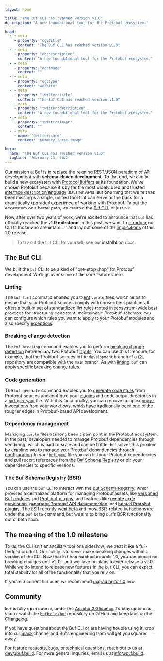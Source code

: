 ```yaml
---
layout: home

title: "The Buf CLI has reached version v1.0"
description: "A new foundational tool for the Protobuf ecosystem."

head:
  - - meta
    - property: "og:title"
      content: "The Buf CLI has reached version v1.0"
  - - meta
    - property: "og:description"
      content: "A new foundational tool for the Protobuf ecosystem."
  - - meta
    - property: "og:image"
      content: ""
  - - meta
    - property: "og:type"
      content: "website"
  - - meta
    - property: "twitter:title"
      content: "The Buf CLI has reached version v1.0"
  - - meta
    - property: "twitter:description"
      content: "A new foundational tool for the Protobuf ecosystem."
  - - meta
    - property: "twitter:image"
      content: ""
  - - meta
    - name: "twitter:card"
      content: "summary_large_image"

hero:
  name: "The Buf CLI has reached version v1.0"
  tagline: "February 23, 2022"
---
```


Our mission at [Buf](https://buf.build/) is to replace the reigning REST/JSON paradigm of API development with **schema-driven development**. To that end, we aim to build a new ecosystem with [Protocol Buffers](https://developers.google.com/protocol-buffers) as its foundation. We've chosen Protobuf because it's by far the most widely used and trusted [interface description language](https://en.wikipedia.org/wiki/Interface_description_language) (IDL) for APIs. But one thing that we felt has been missing is a single, unified tool that can serve as the basis for a dramatically upgraded experience of working with Protobuf. To put the ecosystem on a better path, we created the [Buf CLI](https://github.com/bufbuild/buf), or just `buf`.

Now, after over two years of work, we're excited to announce that `buf` has officially reached the **v1.0 milestone**. In this post, we want to [introduce](/blog/buf-cli-v1/index.md#intro) our CLI to those who are unfamiliar and lay out some of the [implications](/blog/buf-cli-v1/index.md#meaning) of this 1.0 release.

> To try out the `buf` CLI for yourself, see our [installation](/docs/cli/installation/index.md) docs.

## The Buf CLI

We built the `buf` CLI to be a kind of "one-stop shop" for Protobuf development. We'll go over some of the core features here.

### Linting

The `buf lint` command enables you to [lint](/docs/lint/quickstart/index.md) `.proto` files, which helps to ensure that your Protobuf sources comply with chosen best practices. It offers a built-in set of standardized [lint rules](/docs/lint/rules/index.md) rooted in ecosystem-wide best practices for structuring consistent, maintainable Protobuf schemas. You can configure which rules you want to apply to your Protobuf modules and also specify [exceptions](/docs/configuration/v1/buf-yaml/index.md).

### Breaking change detection

The `buf breaking` command enables you to perform [breaking change detection](/docs/breaking/overview/index.md) between any two Protobuf [inputs](/docs/reference/inputs/index.md). You can use this to ensure, for example, that the Protobuf sources in the `development` branch of a [Git](/docs/breaking/overview/index.md#git) repository are compatible with the `main` branch. As with [linting](/blog/buf-cli-v1/index.md#linting), `buf` can apply specific [breaking change rules](/docs/breaking/rules/index.md).

### Code generation

The `buf generate` command enables you to [generate code stubs](/docs/generate/overview/index.md) from Protobuf sources and configure your [plugins](/docs/bsr/remote-plugins/overview/index.md) and code output directories in a [`buf.gen.yaml`](/docs/configuration/v1/buf-gen-yaml/index.md) file. With this functionality, you can remove complex [`protoc`](https://github.com/protocolbuffers/protobuf) invocations from your workflows, which have traditionally been one of the rougher edges in Protobuf-based API development.

### Dependency management

Managing `.proto` files has long been a pain point in the Protobuf ecosystem. In the past, developers needed to manage Protobuf dependencies through vendoring, which is hard to scale and can be brittle. `buf` solves this problem by enabling you to manage your Protobuf dependencies through [configuration](/docs/configuration/v1/buf-yaml/index.md#deps). In your [`buf.yaml`](/docs/configuration/v1/buf-yaml/index.md) file you can list your Protobuf dependencies and pull recent references from the [Buf Schema Registry](/blog/buf-cli-v1/index.md#bsr) or pin your dependencies to specific versions.

### The Buf Schema Registry (BSR)

You can use the `buf` CLI to interact with the [Buf Schema Registry](/docs/bsr/index.md), which provides a centralized platform for managing Protobuf assets, like [versioned Buf modules](/docs/cli/modules-workspaces/index.md) and [Protobuf plugins](/docs/bsr/remote-plugins/overview/index.md), and features like [remote code generation](/blog/announcing-bsr/index.md#remote-code-generation), [generated Protobuf API documentation](/docs/bsr/documentation/overview/index.md), and [hosted Protobuf plugins](/docs/migration-guides/migrate-remote-generation-alpha/index.md). The BSR recently [went beta](/blog/announcing-bsr/index.md) and most BSR-related `buf` actions are under the `buf beta` command, but we aim to bring `buf`'s BSR functionality out of beta soon.

## The meaning of the 1.0 milestone

To us, the CLI isn't an ancillary tool or a sideshow; we treat it like a full-fledged product. Our policy is to _never_ make breaking changes within a version of the CLI. Now that `buf` has reached a stable 1.0, you can expect no breaking changes until v2.0—and we have no plans to ever release a v2.0. While we do intend to release new features in the `buf` CLI, you can expect total stability for all of the functionality that you rely on.

If you're a current `buf` user, we recommend [upgrading to 1.0](/docs/cli/installation/index.md) now.

## Community

`buf` is fully open source, under the [Apache 2.0 license](https://github.com/bufbuild/buf/blob/main/LICENSE). To stay up to date, star or watch the [`bufbuild/buf`](https://github.com/bufbuild/buf) repository on GitHub and keep tabs on the [Changelog](https://github.com/bufbuild/buf/blob/main/CHANGELOG.md).

If you have questions about the Buf CLI or are having trouble using it, drop into our [Slack](https://buf.build/b/slack) channel and Buf's engineering team will get you squared away.

For feature requests, bugs, or technical questions, reach out to us at [dev@buf.build](mailto:dev@buf.build). For more general inquiries, email us at [info@buf.build](mailto:info@buf.build).

‍
